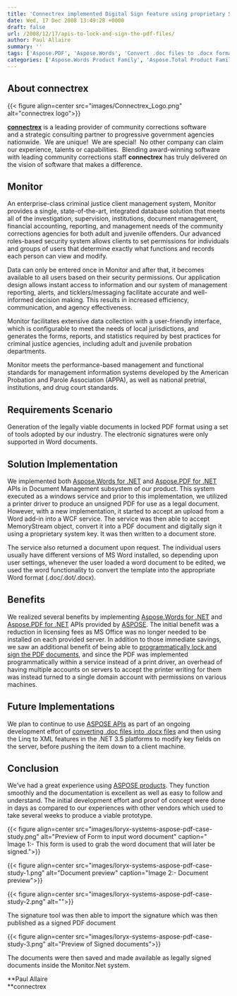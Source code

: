 ```yaml
---
title: 'Connectrex implemented Digital Sign feature using proprietary System key for legal PDF documents using Aspose.PDF for .NET'
date: Wed, 17 Dec 2008 13:49:28 +0000
draft: false
url: /2008/12/17/apis-to-lock-and-sign-the-pdf-files/
author: Paul Allaire
summary: ''
tags: ['Aspose.PDF', 'Aspose.Words', 'Convert .doc files to .docx format', 'Manipulate PDF files using Aspose.PDF for .NET', 'Restrict user permissions on PDF files using Aspose.PDF for .NET', 'Set access privileges on PDF files using Aspose.PDF for .NET', 'Sign PDF documents using Aspose.PDF for .NET', 'Success Stories', 'digitally sign PDF documents']
categories: ['Aspose.Words Product Family', 'Aspose.Total Product Family', 'Aspose.PDF Product Family']
---
```


## About connectrex



{{< figure align=center src="images/Connectrex_Logo.png" alt="connectrex logo">}}


**[connectrex][1]** is a leading provider of community corrections software and a strategic consulting partner to progressive government agencies nationwide.  We are unique!  We are special!  No other company can claim our experience, talents or capabilities.  Blending award-winning software with leading community corrections staff **connectrex** has truly delivered on the vision of software that makes a difference. 

## Monitor

An enterprise-class criminal justice client management system, Monitor provides a single, state-of-the-art, integrated database solution that meets all of the investigation, supervision, institutions, document management, financial accounting, reporting, and management needs of the community corrections agencies for both adult and juvenile offenders. Our advanced roles-based security system allows clients to set permissions for individuals and groups of users that determine exactly what functions and records each person can view and modify.

Data can only be entered once in Monitor and after that, it becomes available to all users based on their security permissions. Our application design allows instant access to information and our system of management reporting, alerts, and ticklers/messaging facilitate accurate and well-informed decision making. This results in increased efficiency, communication, and agency effectiveness.

Monitor facilitates extensive data collection with a user-friendly interface, which is configurable to meet the needs of local jurisdictions, and generates the forms, reports, and statistics required by best practices for criminal justice agencies, including adult and juvenile probation departments.

Monitor meets the performance-based management and functional standards for management information systems developed by the American Probation and Parole Association (APPA), as well as national pretrial, institutions, and drug court standards.

## Requirements Scenario

Generation of the legally viable documents in locked PDF format using a set of tools adopted by our industry. The electronic signatures were only supported in Word documents.

## Solution Implementation

We implemented both [Aspose.Words for .NET][2] and [Aspose.PDF for .NET][3] APIs in Document Management subsystem of our product. This system executed as a windows service and prior to this implementation, we utilized a printer driver to produce an unsigned PDF for use as a legal document. However, with a new implementation, it started to accept an upload from a Word add-in into a WCF service. The service was then able to accept MemoryStream object, convert it into a PDF document and digitally sign it using a proprietary system key. It was then written to a document store.

The service also returned a document upon request. The individual users usually have different versions of MS Word installed, so depending upon user settings, whenever the user loaded a word document to be edited, we used the word functionality to convert the template into the appropriate Word format (.doc/.dot/.docx).

## Benefits

We realized several benefits by implementing [Aspose.Words for .NET][4] and [Aspose.PDF for .NET][5] APIs provided by [ASPOSE][6]. The initial benefit was a reduction in licensing fees as MS Office was no longer needed to be installed on each provided server. In addition to those immediate savings, we saw an additional benefit of being able to [programmatically lock and sign the PDF documents][7], and since the PDF was implemented programmatically within a service instead of a print driver, an overhead of having multiple accounts on servers to accept the printer writing for them was instead turned to a single domain account with permissions on various machines.

## Future Implementations

We plan to continue to use [ASPOSE APIs][8] as part of an ongoing development effort of [converting .doc files into .docx files][9] and then using the Linq to XML features in the .NET 3.5 platforms to modify key fields on the server, before pushing the item down to a client machine.

## Conclusion

We’ve had a great experience using [ASPOSE products][10]. They function smoothly and the documentation is excellent as well as easy to follow and understand. The initial development effort and proof of concept were done in days as compared to our experiences with other vendors which used to take several weeks to produce a viable prototype.



{{< figure align=center src="images/loryx-systems-aspose-pdf-case-study.png" alt="Preview of Form to input word document" caption="<br>Image 1:- This form is used to grab the word document that will later be signed.">}}




{{< figure align=center src="images/loryx-systems-aspose-pdf-case-study-1.png" alt="Document preview" caption="Image 2:- Document preview">}}




{{< figure align=center src="images/loryx-systems-aspose-pdf-case-study-2.png" alt="">}}


The signature tool was then able to import the signature which was then published as a signed PDF document



{{< figure align=center src="images/loryx-systems-aspose-pdf-case-study-3.png" alt="Preview of Signed documents">}}


The documents were then saved and made available as legally signed documents inside the Monitor.Net system.

**Paul Allaire  
**connectrex




[1]: https://www.connectrex.com/
[2]: https://products.aspose.com/words/net
[3]: https://products.aspose.com/pdf/net
[4]: https://products.aspose.com/words/net
[5]: https://products.aspose.com/pdf/net
[6]: https://www.aspose.com/
[7]: https://docs.aspose.com/display/pdfnet/Working+with+Security+and+Signatures
[8]: https://www.aspose.com/
[9]: https://docs.aspose.com/display/wordsnet/Loading%2C+Saving+and+Converting
[10]: https://products.aspose.com/




